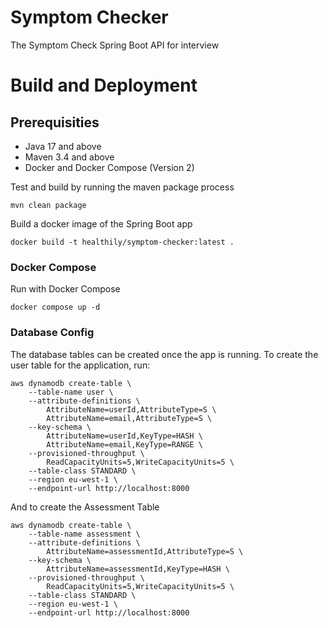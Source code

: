 # Symptom Checker
The Symptom Check Spring Boot API for interview

# Build and Deployment
## Prerequisities
* Java 17 and above
* Maven 3.4 and above
* Docker and Docker Compose (Version 2)

Test and build by running the maven package process
```
mvn clean package
```
Build a docker image of the Spring Boot app
```
docker build -t healthily/symptom-checker:latest .
```

### Docker Compose
Run with Docker Compose
```
docker compose up -d
```
### Database Config
The database tables can be created once the app is running. To create the user table for the application, run:
```
aws dynamodb create-table \
    --table-name user \
    --attribute-definitions \
        AttributeName=userId,AttributeType=S \
        AttributeName=email,AttributeType=S \
    --key-schema \
        AttributeName=userId,KeyType=HASH \
        AttributeName=email,KeyType=RANGE \
    --provisioned-throughput \
        ReadCapacityUnits=5,WriteCapacityUnits=5 \
    --table-class STANDARD \
    --region eu-west-1 \
    --endpoint-url http://localhost:8000
```
And to create the Assessment Table
```
aws dynamodb create-table \
    --table-name assessment \
    --attribute-definitions \
        AttributeName=assessmentId,AttributeType=S \
    --key-schema \
        AttributeName=assessmentId,KeyType=HASH \
    --provisioned-throughput \
        ReadCapacityUnits=5,WriteCapacityUnits=5 \
    --table-class STANDARD \
    --region eu-west-1 \
    --endpoint-url http://localhost:8000
```